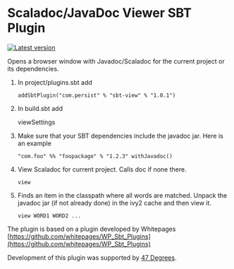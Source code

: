 # Scaladoc/JavaDoc Viewer SBT Plugin

[![Latest version](https://index.scala-lang.org/nestorpersist/sbt-view/sbt-view/latest.svg)](https://index.scala-lang.org/nestorpersist/sbt-view/sbt-view)

Opens a browser window with Javadoc/Scaladoc
for the current project or its dependencies.


1. In project/plugins.sbt add

     `addSbtPlugin("com.persist" % "sbt-view" % "1.0.1")`

2. In build.sbt add

     viewSettings

3. Make sure that your SBT dependencies include the javadoc jar.
   Here is an example

    `"com.foo" %% "foopackage" % "1.2.3" withJavadoc()`

4. View Scaladoc for current project. Calls doc if none there.

    `view`
5. Finds an item in the classpath where all words are matched.
           Unpack the javadoc jar (if not already done) in the ivy2
           cache and then view it.

    `view WORD1 WORD2 ...`

The plugin is based on a plugin developed by Whitepages [https://github.com/whitepages/WP_Sbt_Plugins](https://github.com/whitepages/WP_Sbt_Plugins)

Development of this plugin was supported by [47 Degrees](http://www.47deg.com/).


